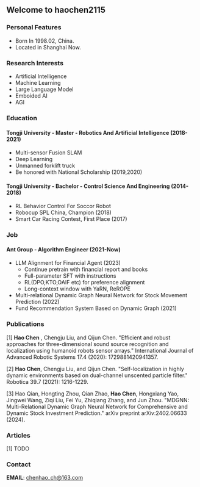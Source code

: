 ## Welcome to haochen2115
### Personal Features
- Born In 1998.02, China.
- Located in Shanghai Now.

### Research Interests
- Artificial Intelligence
- Machine Learning 
- Large Language Model
- Emboided AI
- AGI

### Education
#### Tongji University - Master - Robotics And Artificial Intelligence (2018-2021)
- Multi-sensor Fusion SLAM
- Deep Learning
- Unmanned forklift truck
- Be honored with National Scholarship (2019,2020)

#### Tongji University - Bachelor - Control Science And Engineering (2014-2018)
- RL Behavior Control For Soccor Robot
- Robocup SPL China, Champion (2018)
- Smart Car Racing Contest, First Place (2017)

### Job
#### Ant Group - Algorithm Engineer (2021-Now)
- LLM Alignment for Financial Agent (2023)
    - Continue pretrain with financial report and books
    - Full-parameter SFT with instructions
    - RL(DPO,KTO,OAIF etc) for preference alignment 
    - Long-context window with YaRN, ReROPE 
- Multi-relational Dynamic Graph Neural Network for Stock Movement Prediction (2022)
- Fund Recommendation System Based on Dynamic Graph (2021)

### Publications
[1] **Hao Chen** , Chengju Liu, and Qijun Chen. "Efficient and robust approaches for three-dimensional sound source recognition and localization using humanoid robots sensor arrays." International Journal of Advanced Robotic Systems 17.4 (2020): 1729881420941357.

[2] **Hao Chen**, Chengju Liu, and Qijun Chen. "Self-localization in highly dynamic environments based on dual-channel unscented particle filter." Robotica 39.7 (2021): 1216-1229.

[3] Hao Qian, Hongting Zhou, Qian Zhao, **Hao Chen**, Hongxiang Yao, Jingwei Wang, Ziqi Liu, Fei Yu, Zhiqiang Zhang, and Jun Zhou. "MDGNN: Multi-Relational Dynamic Graph Neural Network for Comprehensive and Dynamic Stock Investment Prediction." arXiv preprint arXiv:2402.06633 (2024).

### Articles
[1] TODO

### Contact

**EMAIL**: chenhao_ch@163.com
